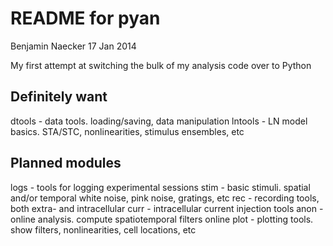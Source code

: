 # README for pyan
Benjamin Naecker
17 Jan 2014

My first attempt at switching the bulk of my analysis code over to Python

Definitely want
---------------

dtools		- data tools. loading/saving, data manipulation
lntools		- LN model basics. STA/STC, nonlinearities, stimulus ensembles, etc

Planned modules
---------------

logs		- tools for logging experimental sessions
stim		- basic stimuli. spatial and/or temporal white noise, pink noise, gratings, etc
rec			- recording tools, both extra- and intracellular
curr		- intracellular current injection tools
anon		- online analysis. compute spatiotemporal filters online
plot		- plotting tools. show filters, nonlinearities, cell locations, etc
